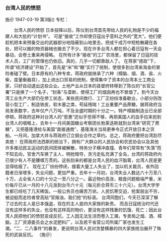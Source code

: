### 台湾人民的愤怒
施＠
1947-03-19
第3版()
专栏：

　　台湾人民的愤怒
    日本投降以后，陈仪到台湾首先带给人民的礼物是不少的福建人和大批的“计划书”。
    可是“接收”工作却使日寇出乎意料之外的“宽大”。他们便趁机把本来预备交出的武器部分地隐蔽到山地里去，把成千成万中短枪散藏在各处，把可以搬的物资器械也搬去了不少。现在许多台湾人都在担心着日寇有一天会暴动，会卷土重来再侵略。
    在所有计多“接收”的工厂农场里，都保留了日寇的技术人员，工厂的管理也仍依旧。真的，几乎一切都靠敌人了。
    在蒋家“德政”下，所谓“经济建设”开始了，首先是“米”和“糖”实行了统制，使很多到台湾来淘金的冒险者碰了壁。日本原有的八种专卖，蒋政府就继承了六种（樟脑、烟、酒、盐、火柴，度量衡器具），加上进出口贸易的统制，使得集中了资本的台湾本土工商业家，只好自动退出这些企业。土地产业从日本的县督府转移到了陈仪的“长官公署”只是换了一个名子，“封条”与垄断，使得工厂的烟囱再也不冒烟了。到今天台湾工业生产大部仍在停工状态，某些民间商行、工厂正纷纷准备歇业，小部分则改营小型工厂，制造铁皮，软木塞之类，苟延残喘！工业重要产品蔗糖，据蒋政府当局发表数字，去年仅产八万吨，不及全盛时期的十分之一。特产樟脑制造业已全部停顿。蒋政府这种对台湾人的“恩惠”还似乎觉得不够，再把美国人的血手拉来扼到台湾人的咽喉上，去年十一月间美国糖业考察团长勃莱迭斯就到台湾来“研究了蔗糖”，又把基隆港给与美国“直接通商”，基隆海关当局更奉令正式开放日本之货船。一月间，加拿大并与蒋政府订立钢业合作之草约。总之，蒋政府要把台湾刮尽卖绝！
    在蒋政府法西斯的统治下，拥有广大群众的人民协会和农民协会以及其他许多推动民主运动的民间团体被解散，特务分子横冲直撞、青年们常常有“失落”而不知去向，官舍汽车换了主人，明抢暗夺，贪污走私充满了全岛，台湾的蒋政府内已很少有人不是腰缠万贯的。这些刮来的都是台湾人民的血汗脂膏，台湾人民是更显得枯瘦了。
    现在工厂纷纷停闭，接着大量工人失业了，加以机关裁员，省外回籍者日渐增多，失业问题，更加严重。去年十一月初，台湾失业人数达六十万至八十万，占全省人口的十分之一至八分之一。最近物价高涨，粮食问题极端严重，米价每斤已从一月的十八元涨到台币六十元（每元折合蒋币三十六元）。台湾大学学生都已经吃了几天稀饭。一般公务员也痛苦万状。人民饥寒交迫，抢案层出不穷，被迫挺而走险者曾高贴“官揩油，我们抢”的标语。
    台湾同胞们，今天已深深了解了过去的主人是日本强盗，现在的主人是四大家族的新贵。
    而且日寇统治时代还没有这样多的失业，也没有这样高的物价，更没有这样残重的饥饿、死亡；因此台湾人民把他们的愤怒变成反抗，工人因无法生活而卷入工潮，专卖局之烟、酒、樟脑，工厂资源委员会之水泥肥料厂，以及若干省营公司所属厂家也发生工潮。“二、二八事件”的暴发，更说明台湾人民对贪婪横暴的四大家族统治展开了殊死的武装反抗。      （施＠）

